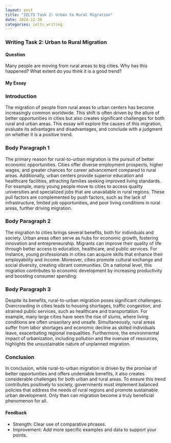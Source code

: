 ```yaml
---
layout: post
title: "IELTS Task 2: Urban to Rural Migration"
date: 2024-12-30
categories: ielts_writing
---
```


### Writing Task 2: Urban to Rural Migration

#### Question
Many people are moving from rural areas to big cities. Why has this happened? What extent do you think it is a good trend?

#### My Essay

### Introduction
The migration of people from rural areas to urban centers has become increasingly common worldwide. This shift is often driven by the allure of better opportunities in cities but also creates significant challenges for both rural and urban areas. This essay will explore the causes of this migration, evaluate its advantages and disadvantages, and conclude with a judgment on whether it is a positive trend.

### Body Paragraph 1
The primary reason for rural-to-urban migration is the pursuit of better economic opportunities. Cities offer diverse employment prospects, higher wages, and greater chances for career advancement compared to rural areas. Additionally, urban centers provide superior education and healthcare facilities, attracting families seeking improved living standards. For example, many young people move to cities to access quality universities and specialized jobs that are unavailable in rural regions. These pull factors are complemented by push factors, such as the lack of infrastructure, limited job opportunities, and poor living conditions in rural areas, further driving migration.

### Body Paragraph 2
The migration to cities brings several benefits, both for individuals and society. Urban areas often serve as hubs for economic growth, fostering innovation and entrepreneurship. Migrants can improve their quality of life through better access to education, healthcare, and public services. For instance, young professionals in cities can acquire skills that enhance their employability and income. Moreover, cities promote cultural exchange and social diversity, creating vibrant communities. On a national level, this migration contributes to economic development by increasing productivity and boosting consumer spending.

### Body Paragraph 3
Despite its benefits, rural-to-urban migration poses significant challenges. Overcrowding in cities leads to housing shortages, traffic congestion, and strained public services, such as healthcare and transportation. For example, many large cities have seen the rise of slums, where living conditions are often unsanitary and unsafe. Simultaneously, rural areas suffer from labor shortages and economic decline as skilled individuals leave, exacerbating regional inequalities. Furthermore, the environmental impact of urbanization, including pollution and the overuse of resources, highlights the unsustainable nature of unplanned migration.

### Conclusion
In conclusion, while rural-to-urban migration is driven by the promise of better opportunities and offers undeniable benefits, it also creates considerable challenges for both urban and rural areas. To ensure this trend contributes positively to society, governments must implement balanced policies that address the needs of rural regions and promote sustainable urban development. Only then can migration become a truly beneficial phenomenon for all.


#### Feedback
- Strength: Clear use of comparative phrases.
- Improvement: Add more specific examples and data to support your points.

